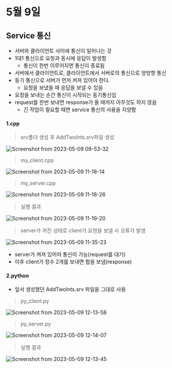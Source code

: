 # 5월 9일

## Service 통신
- 서버와 클라이언트 사이에 통신이 일어나는 것
- 1대1 통신으로 요청과 동시에 응답이 발생함
  - 통신이 한번 이루어지면 통신이 종료됨
- 서버에서 클라이언트로, 클라이언트에서 서버로의 통신으로 양방향 통신
- 동기 통신으로 서버가 먼저 켜져 있어야 한다.
  - 요청을 보냈을 때 응답을 보낼 수 있음
- 요청을 보내는 순간 통신이 시작되는 동기통신임
- request를 한번 보내면 response가 올 때까지 아무것도 하지 않음
  - 긴 작업이 필요할 때면 service 통신의 사용을 지양함

#### 1.cpp

> srv폴더 생성 후 AddTwoInts.srv파일 생성

![Screenshot from 2023-05-09 09-53-32](https://user-images.githubusercontent.com/129160008/236978722-655df80d-948e-4516-9257-edadd1aaa29e.png)

> my_client.cpp

![Screenshot from 2023-05-09 11-18-14](https://user-images.githubusercontent.com/129160008/236978725-d4492767-6b18-4429-9d76-f42060a75757.png)

> my_server.cpp

![Screenshot from 2023-05-09 11-18-26](https://user-images.githubusercontent.com/129160008/236978731-63deacd4-7ecf-4653-8630-878024158626.png)

> 실행 결과

![Screenshot from 2023-05-09 11-19-20](https://user-images.githubusercontent.com/129160008/236978733-bc065123-d26f-4477-a830-8e7e6dd432dd.png)

> server가 꺼진 상태로 client가 요청을 보낼 시 오류가 발생

![Screenshot from 2023-05-09 11-35-23](https://user-images.githubusercontent.com/129160008/236979773-8df4bbdb-b5d8-452c-a6a6-ccf0a560a506.png)

- server가 켜져 있어야 통신이 가능(request를 대기)
- 이후 client가 정수 2개를 보내면 합을 보냄(response)

#### 2.python 
- 앞서 생성했던 AddTwoInts.srv 파일을 그대로 사용

> py_client.py

![Screenshot from 2023-05-09 12-13-58](https://user-images.githubusercontent.com/129160008/236984952-a56dd21a-b509-4bb1-9c19-ed4f61017bb5.png)

> py_server.py

![Screenshot from 2023-05-09 12-14-07](https://user-images.githubusercontent.com/129160008/236984956-5524ff23-dccd-4f6e-ab22-a5cf0abf9555.png)

> 실행 결과

![Screenshot from 2023-05-09 12-13-45](https://user-images.githubusercontent.com/129160008/236984959-874dc379-e8ba-4097-ba1d-041569ca87fc.png)



